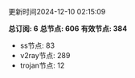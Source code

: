 更新时间2024-12-10 02:15:09

**总订阅: 6**
**总节点: 606**
**有效节点: 384**
- ss节点: 83
- v2ray节点: 289
- trojan节点: 12
